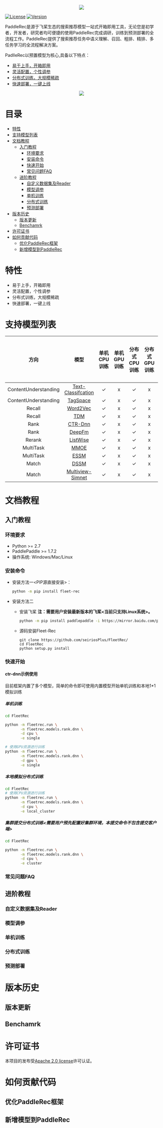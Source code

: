 <p align="center">
<img align="center" src="doc/imgs/logo.png">
<p>

[![License](https://img.shields.io/badge/license-Apache%202-red.svg)](LICENSE)
[![Version](https://img.shields.io/github/v/release/PaddlePaddle/Paddle.svg)](https://github.com/PaddlePaddle/PaddleRec/releases)

PaddleRec是源于飞桨生态的搜索推荐模型一站式开箱即用工具，无论您是初学者，开发者，研究者均可便捷的使用PaddleRec完成调研，训练到预测部署的全流程工作。PaddleRec提供了搜索推荐任务中语义理解、召回、粗排、精排、多任务学习的全流程解决方案。

PadlleRec以预置模型为核心,具备以下特点：
- [易于上手，开箱即用](https://www.paddlepaddle.org.cn)
- [灵活配置，个性调参](https://www.paddlepaddle.org.cn)
- [分布式训练，大规模稀疏](https://www.paddlepaddle.org.cn)
- [快速部署，一键上线](https://www.paddlepaddle.org.cn)

<p align="center">
<img align="center" src="doc/imgs/coding-gif.png">
<p>

# 目录
* [特性](#特性)
* [支持模型列表](#支持模型列表)
* [文档教程](#文档教程)
  * [入门教程](#入门教程)
     * [环境要求](#环境要求)
     * [安装命令](#安装命令)
     * [快速开始](#快速开始)
     * [常见问题FAQ](#常见问题faq)
  * [进阶教程](#进阶教程)
     * [自定义数据集及Reader](#自定义数据集及reader)
     * [模型调参](#模型调参)
     * [单机训练](#单机训练)
     * [分布式训练](#分布式训练)
     * [预测部署](#预测部署)
* [版本历史](#版本历史)
  * [版本更新](#版本更新)
  * [Benchamrk](#benchamrk)
* [许可证书](#许可证书)
* [如何贡献代码](#如何贡献代码)
  * [优化PaddleRec框架](#优化paddlerec框架)
  * [新增模型到PaddleRec](#新增模型到paddlerec)



# 特性
- 易于上手，开箱即用
- 灵活配置，个性调参
- 分布式训练，大规模稀疏
- 快速部署，一键上线

# 支持模型列表
|         方向         |          模型          | 单机CPU训练 | 单机GPU训练 | 分布式CPU训练 | 分布式GPU训练 | 自定义数据集 | 服务器部署 |
| :------------------: | :--------------------: | :---------: | :---------: | :-----------: | :-----------: | :----------: | :--------: |
| ContentUnderstanding | [Text-Classifcation]() |      ✓      |      x      |       ✓       |       x       |      ✓       |     ✓      |
| ContentUnderstanding |      [TagSpace]()      |      ✓      |      x      |       ✓       |       x       |      ✓       |     ✓      |
|        Recall        |      [Word2Vec]()      |      ✓      |      x      |       ✓       |       x       |      ✓       |     ✓      |
|        Recall        |        [TDM]()         |      ✓      |      x      |       ✓       |       x       |      ✓       |     ✓      |
|         Rank         |      [CTR-Dnn]()       |      ✓      |      x      |       ✓       |       x       |      ✓       |     ✓      |
|         Rank         |       [DeepFm]()       |      ✓      |      x      |       ✓       |       x       |      ✓       |     ✓      |
|        Rerank        |      [ListWise]()      |      ✓      |      x      |       ✓       |       x       |      ✓       |     ✓      |
|      MultiTask       |        [MMOE]()        |      ✓      |      x      |       ✓       |       x       |      ✓       |     ✓      |
|      MultiTask       |        [ESSM]()        |      ✓      |      x      |       ✓       |       x       |      ✓       |     ✓      |
|        Match         |        [DSSM]()        |      ✓      |      x      |       ✓       |       x       |      ✓       |     ✓      |
|        Match         |  [Multiview-Simnet]()  |      ✓      |      x      |       ✓       |       x       |      ✓       |     ✓      |

# 文档教程
## 入门教程
### 环境要求
* Python >= 2.7
* PaddlePaddle >= 1.7.2
* 操作系统: Windows/Mac/Linux
  
### 安装命令

- 安装方法一<PIP源直接安装>：
  ```bash
  python -m pip install fleet-rec
  ```

- 安装方法二

  * 安装飞桨  **注：需要用户安装最新版本的飞桨<当前只支持Linux系统>。**

    ```bash
    python -m pip install paddlepaddle -i https://mirror.baidu.com/pypi/simple
    ```

  * 源码安装Fleet-Rec

    ```
    git clone https://github.com/seiriosPlus/FleetRec/
    cd FleetRec
    python setup.py install
    ```

### 快速开始
#### ctr-dnn示例使用
目前框架内置了多个模型，简单的命令即可使用内置模型开始单机训练和本地1*1模拟训练

##### 单机训练
```bash
cd FleetRec

python -m fleetrec.run \
       -m fleetrec.models.rank.dnn \
       -d cpu \
       -e single 

# 使用GPU资源进行训练
python -m fleetrec.run \
       -m fleetrec.models.rank.dnn \
       -d gpu \
       -e single
```

##### 本地模拟分布式训练

```bash
cd FleetRec
# 使用CPU资源进行训练
python -m fleetrec.run \
       -m fleetrec.models.rank.dnn \
       -d cpu \
       -e local_cluster
```

##### 集群提交分布式训练<需要用户预先配置好集群环境，本提交命令不包含提交客户端>

```bash
cd FleetRec

python -m fleetrec.run \
       -m fleetrec.models.rank.dnn \
       -d cpu \
       -e cluster
```

### 常见问题FAQ

## 进阶教程
### 自定义数据集及Reader
### 模型调参
### 单机训练
### 分布式训练
### 预测部署

# 版本历史
## 版本更新
## Benchamrk

# 许可证书
本项目的发布受[Apache 2.0 license](LICENSE)许可认证。
# 如何贡献代码
## 优化PaddleRec框架
## 新增模型到PaddleRec
